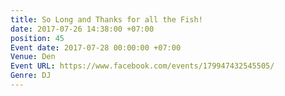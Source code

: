 ```yaml
---
title: So Long and Thanks for all the Fish!
date: 2017-07-26 14:38:00 +07:00
position: 45
Event date: 2017-07-28 00:00:00 +07:00
Venue: Den
Event URL: https://www.facebook.com/events/179947432545505/
Genre: DJ
---
```


